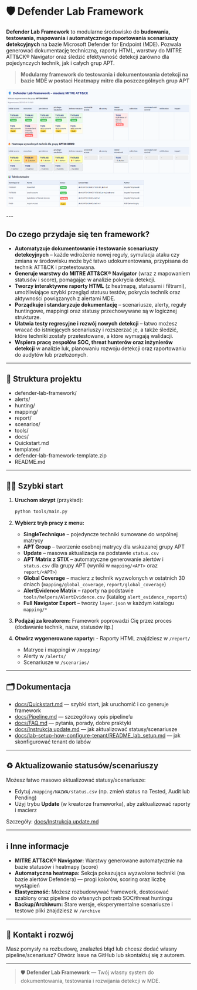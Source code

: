 # 🛡️ Defender Lab Framework

**Defender Lab Framework** to modularne środowisko do **budowania, testowania, mapowania i automatycznego raportowania scenariuszy detekcyjnych** na bazie Microsoft Defender for Endpoint (MDE). Pozwala generować dokumentację techniczną, raporty HTML, warstwy do MITRE ATT&CK® Navigator oraz śledzić efektywność detekcji zarówno dla pojedynczych technik, jak i całych grup APT.

> **Modularny framework do testowania i dokumentowania detekcji na bazie MDE w postaci Heatmapy mitre dla poszczególnych grup APT**

<p align="center">
  <img src="docs/screenshots/wyglad_matrycy.png" alt="Przykład matrycy – demo frameworka" width="940">
</p>
---


## Do czego przydaje się ten framework?

- **Automatyzuje dokumentowanie i testowanie scenariuszy detekcyjnych** – każde wdrożenie nowej reguły, symulacja ataku czy zmiana w środowisku może być łatwo udokumentowana, przypisana do technik ATT&CK i przetestowana.
- **Generuje warstwy do MITRE ATT&CK® Navigator** (wraz z mapowaniem statusów i score), pomagając w analizie pokrycia detekcji.
- **Tworzy interaktywne raporty HTML** (z heatmapą, statusami i filtrami), umożliwiające szybki przegląd statusu testów, pokrycia technik oraz aktywności powiązanych z alertami MDE.
- **Porządkuje i standaryzuje dokumentację** – scenariusze, alerty, reguły huntingowe, mappingi oraz statusy przechowywane są w logicznej strukturze.
- **Ułatwia testy regresyjne i rozwój nowych detekcji** – łatwo możesz wracać do istniejących scenariuszy i rozszerzać je, a także śledzić, które techniki zostały przetestowane, a które wymagają walidacji.
- **Wspiera pracę zespołów SOC, threat hunterów oraz inżynierów detekcji** w analizie luk, planowaniu rozwoju detekcji oraz raportowaniu do audytów lub przełożonych.

---

## 📁 Struktura projektu



- defender-lab-framework/
- alerts/
- hunting/
- mapping/
- report/
- scenarios/
- tools/
- docs/
- Quickstart.md
- templates/
- defender-lab-framework-template.zip
- README.md





---

## 🏃‍♂️ Szybki start

1. **Uruchom skrypt** (przykład):
   ```bash
   python tools/main.py
   ```

2. **Wybierz tryb pracy z menu:**
   - **SingleTechnique** – pojedyncze techniki sumowane do wspólnej matrycy
   - **APT Group** – tworzenie osobnej matrycy dla wskazanej grupy APT
   - **Update** – masowa aktualizacja na podstawie `status.csv`
   - **APT Matrix z STIX** – automatyczne generowanie alertów i `status.csv` dla grupy APT (wyniki w `mapping/<APT>` oraz `report/<APT>`)
   - **Global Coverage** – macierz z technik wyzwolonych w ostatnich 30 dniach (`mapping/global_coverage`, `report/global_coverage`)
   - **AlertEvidence Matrix** – raporty na podstawie `tools/helpers/AlertEvidence.csv` (katalog `alert_evidence_reports`)
   - **Full Navigator Export** – tworzy `layer.json` w każdym katalogu `mapping/*`

3. **Podążaj za kreatorem:**
   Framework poprowadzi Cię przez proces (dodawanie technik, nazw, statusów itp.)

4. **Otwórz wygenerowane raporty:**   - Raporty HTML znajdziesz w `/report/`
   - Matryce i mappingi w `/mapping/`
   - Alerty w `/alerts/`
   - Scenariusze w `/scenarios/`

---

## 🗂️ Dokumentacja

- [docs/Quickstart.md](docs/Quickstart.md) — szybki start, jak uruchomić i co generuje framework
- [docs/Pipeline.md](docs/Pipeline.md) — szczegółowy opis pipeline’u
- [docs/FAQ.md](docs/FAQ.md) — pytania, porady, dobre praktyki
- [docs/Instrukcja update.md](docs/Instrukcja%20update.md) — jak aktualizować statusy/scenariusze
- [docs/lab-setup-how-configure-tenant/README_lab_setup.md](docs/lab-setup-how-configure-tenant/README_lab_setup.md) — jak skonfigurować tenant do labów

---

## ♻️ Aktualizowanie statusów/scenariuszy

Możesz łatwo masowo aktualizować statusy/scenariusze:

- Edytuj `/mapping/NAZWA/status.csv` (np. zmień status na Tested, Audit lub Pending)
- Użyj trybu **Update** (w kreatorze frameworka), aby zaktualizować raporty i macierz

Szczegóły: [docs/Instrukcja update.md](docs/Instrukcja%20update.md)

---

## ℹ️ Inne informacje

- **MITRE ATT&CK® Navigator:** Warstwy generowane automatycznie na bazie statusów i heatmapy (score)
- **Automatyczna heatmapa:** Sekcja pokazująca wyzwolone techniki (na bazie alertów Defendera) — progi kolorów, scoring oraz liczbę wystąpień
- **Elastyczność:** Możesz rozbudowywać framework, dostosować szablony oraz pipeline do własnych potrzeb SOC/threat huntingu
- **Backup/Archiwum:** Stare wersje, eksperymentalne scenariusze i testowe pliki znajdziesz w `/archive`

---

## 📣 Kontakt i rozwój

Masz pomysły na rozbudowę, znalazłeś błąd lub chcesz dodać własny pipeline/scenariusz? Otwórz Issue na GitHub lub skontaktuj się z autorem.

---

> 🛡️ **Defender Lab Framework** — Twój własny system do dokumentowania, testowania i rozwijania detekcji w MDE.
